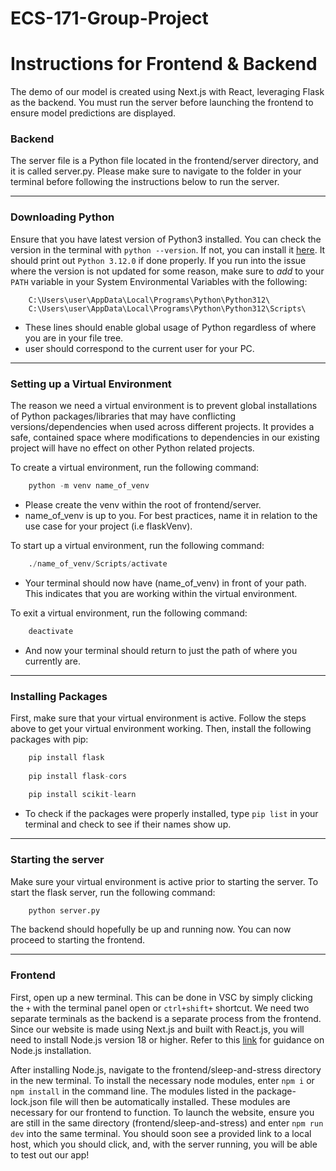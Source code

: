 # ECS-171-Group-Project

# Instructions for Frontend & Backend

The demo of our model is created using Next.js with React, leveraging Flask as the backend. You must run the server before launching the frontend to ensure model predictions are displayed.

### Backend
The server file is a Python file located in the frontend/server directory, and it is called server.py. Please make sure to navigate to the folder in your terminal before following the instructions below to run the server.

---

### Downloading Python
Ensure that you have latest version of Python3 installed. You can check the version in the terminal with `python --version`. If not, you can install it [here](https://www.python.org/downloads/). It should print out `Python 3.12.0` if done properly. If you run into the issue where the version is not updated for some reason, make sure to *add* to your `PATH` variable in your System Environmental Variables with the following:

```
    C:\Users\user\AppData\Local\Programs\Python\Python312\
    C:\Users\user\AppData\Local\Programs\Python\Python312\Scripts\
```
- These lines should enable global usage of Python regardless of where you are in your file tree.
- user should correspond to the current user for your PC.

---

### Setting up a Virtual Environment
The reason we need a virtual environment is to prevent global installations of Python packages/libraries that may have conflicting versions/dependencies when used across different projects. It provides a safe, contained space where modifications to dependencies in our existing project will have no effect on other Python related projects.

To create a virtual environment, run the following command:
```py
    python -m venv name_of_venv
```
- Please create the venv within the root of frontend/server.
- name_of_venv is up to you. For best practices, name it in relation to the use case for your project (i.e flaskVenv).

To start up a virtual environment, run the following command:
```py
    ./name_of_venv/Scripts/activate
```
- Your terminal should now have (name_of_venv) in front of your path. This indicates that you are working within the virtual environment.

To exit a virtual environment, run the following command:
```py
    deactivate
```
- And now your terminal should return to just the path of where you currently are.

---

### Installing Packages
First, make sure that your virtual environment is active. Follow the steps above to get your virtual environment working. Then, install the following packages with pip: 
```py
    pip install flask
    
    pip install flask-cors
    
    pip install scikit-learn
```
- To check if the packages were properly installed, type `pip list` in your terminal and check to see if their names show up.

---

### Starting the server
Make sure your virtual environment is active prior to starting the server. To start the flask server, run the following command:
```py
    python server.py
```

The backend should hopefully be up and running now. You can now proceed to starting the frontend.

---

### Frontend
First, open up a new terminal. This can be done in VSC by simply clicking the `+` with the terminal panel open or `ctrl+shift+` shortcut. We need two separate terminals as the backend is a separate process from the frontend. Since our website is made using Next.js and built with React.js, you will need to install Node.js version 18 or higher. Refer to this [link](https://nodejs.org/en/) for guidance on Node.js installation.

After installing Node.js, navigate to the frontend/sleep-and-stress directory in the new terminal. To install the necessary node modules, enter `npm i` or `npm install` in the command line. The modules listed in the package-lock.json file will then be automatically installed. These modules are necessary for our frontend to function. To launch the website, ensure you are still in the same directory (frontend/sleep-and-stress) and enter `npm run dev` into the same terminal. You should soon see a provided link to a local host, which you should click, and, with the server running, you will be able to test out our app!